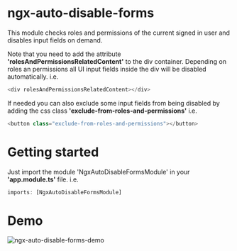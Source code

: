 # ngx-auto-disable-forms
This module checks roles and permissions of the current signed in user and disables input fields on demand.


 Note that you need to add the attribute **'rolesAndPermissionsRelatedContent'** to the div container. 
 Depending on roles an permissions all UI input fields inside the div will be disabled automatically.
 i.e. 
 ```javascript
 <div rolesAndPermissionsRelatedContent></div>
 ```
 
 
 If needed you can also exclude some input fields from being disabled by adding the css class **'exclude-from-roles-and-permissions'**
 i.e. 
 ```javascript
 <button class="exclude-from-roles-and-permissions"></button>
 ```


 # Getting started
 Just import the module 'NgxAutoDisableFormsModule' in your **'app.module.ts'** file.
  i.e. 
 ```javascript
 imports: [NgxAutoDisableFormsModule]
 ```


  # Demo
  ![ngx-auto-disable-forms-demo](../ngx-auto-disable-forms-demo.gif)